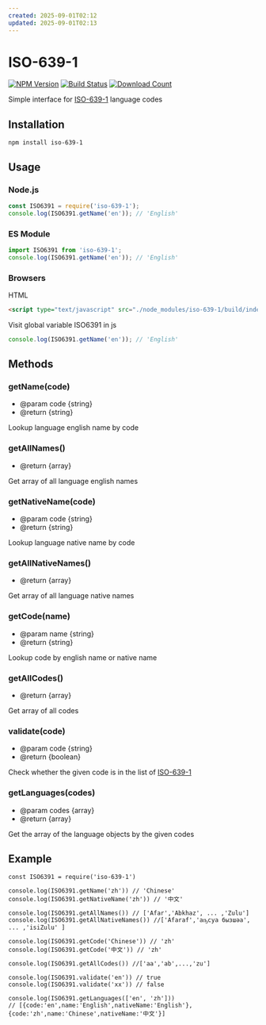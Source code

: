 ```yaml
---
created: 2025-09-01T02:12
updated: 2025-09-01T02:13
---
```

# ISO-639-1
[![NPM Version][npm-image]][npm-url]
[![Build Status][travis-image]][travis-url]
[![Download Count][download-url]][npm-url]

[travis-image]: https://travis-ci.org/meikidd/iso-639-1.svg?branch=master
[travis-url]: https://travis-ci.org/meikidd/iso-639-1
[npm-image]: https://img.shields.io/npm/v/iso-639-1.svg?style=flat-square
[npm-url]: https://npmjs.org/package/iso-639-1
[download-url]: https://img.shields.io/npm/dt/iso-639-1.svg?style=flat-square


Simple interface for [ISO-639-1](https://en.wikipedia.org/wiki/List_of_ISO_639-1_codes) language codes

## Installation

```
npm install iso-639-1
```

## Usage

### Node.js

```javascript
const ISO6391 = require('iso-639-1');
console.log(ISO6391.getName('en')); // 'English'
```

### ES Module

```javascript
import ISO6391 from 'iso-639-1';
console.log(ISO6391.getName('en')); // 'English'
```

### Browsers

HTML

```html
<script type="text/javascript" src="./node_modules/iso-639-1/build/index.js"></script>
```

Visit global variable ISO6391 in js

```javascript
console.log(ISO6391.getName('en')); // 'English'
```

## Methods

### getName(code)
  - @param code {string}
  - @return {string}

Lookup language english name by code

### getAllNames()
  - @return {array}

Get array of all language english names

### getNativeName(code)
  - @param code {string}
  - @return {string}

Lookup language native name by code

### getAllNativeNames()
  - @return {array}

Get array of all language native names


### getCode(name)
  - @param name {string}
  - @return {string}

Lookup code by english name or native name

### getAllCodes()
  - @return {array}

Get array of all codes

### validate(code)
  - @param code {string}
  - @return {boolean}

Check whether the given code is in the list of [ISO-639-1](https://en.wikipedia.org/wiki/List_of_ISO_639-1_codes)

### getLanguages(codes)
  - @param codes {array}
  - @return {array}

Get the array of the language objects by the given codes

## Example

```
const ISO6391 = require('iso-639-1')

console.log(ISO6391.getName('zh')) // 'Chinese'
console.log(ISO6391.getNativeName('zh')) // '中文'

console.log(ISO6391.getAllNames()) // ['Afar','Abkhaz', ... ,'Zulu']
console.log(ISO6391.getAllNativeNames()) //['Afaraf','аҧсуа бызшәа', ... ,'isiZulu' ]

console.log(ISO6391.getCode('Chinese')) // 'zh'
console.log(ISO6391.getCode('中文')) // 'zh'

console.log(ISO6391.getAllCodes()) //['aa','ab',...,'zu']

console.log(ISO6391.validate('en')) // true
console.log(ISO6391.validate('xx')) // false

console.log(ISO6391.getLanguages(['en', 'zh']))
// [{code:'en',name:'English',nativeName:'English'},{code:'zh',name:'Chinese',nativeName:'中文'}]

```
